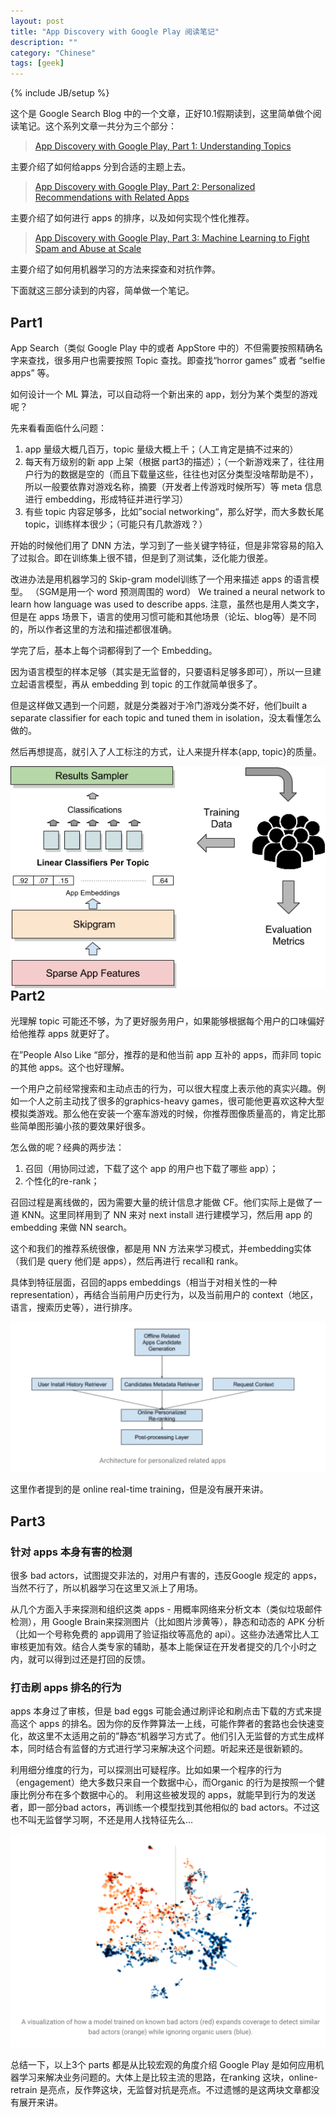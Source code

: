 ```yaml
---
layout: post
title: "App Discovery with Google Play 阅读笔记"
description: ""
category: "Chinese"
tags: [geek]
---
```

{% include JB/setup %}

这个是 Google Search Blog 中的一个文章，正好10.1假期读到，这里简单做个阅读笔记。这个系列文章一共分为三个部分：
> [App Discovery with Google Play, Part 1: Understanding Topics](https://research.googleblog.com/2016/11/app-discovery-with-google-play-part-1.html)

主要介绍了如何给apps 分到合适的主题上去。

> [App Discovery with Google Play, Part 2: Personalized Recommendations with Related Apps](https://research.googleblog.com/2016/12/app-discovery-with-google-play-part-2.html)

主要介绍了如何进行 apps 的排序，以及如何实现个性化推荐。

> [App Discovery with Google Play, Part 3: Machine Learning to Fight Spam and Abuse at Scale](https://research.googleblog.com/2017/01/app-discovery-with-google-play-part-3.html)

主要介绍了如何用机器学习的方法来探查和对抗作弊。

下面就这三部分读到的内容，简单做一个笔记。

## Part1

App Search（类似 Google Play 中的或者 AppStore 中的）不但需要按照精确名字来查找，很多用户也需要按照 Topic 查找。即查找“horror games” 或者 “selfie apps” 等。

如何设计一个 ML 算法，可以自动将一个新出来的 app，划分为某个类型的游戏呢？

先来看看面临什么问题：

1. app 量级大概几百万，topic 量级大概上千；（人工肯定是搞不过来的）
2. 每天有万级别的新 app 上架（根据 part3的描述）；（一个新游戏来了，往往用户行为的数据是空的（而且下载量这些，往往也对区分类型没啥帮助是不），所以一般要依靠对游戏名称，摘要（开发者上传游戏时候所写）等 meta 信息进行 embedding，形成特征并进行学习）
3. 有些 topic 内容足够多，比如”social networking“，那么好学，而大多数长尾 topic，训练样本很少；（可能只有几款游戏？）

开始的时候他们用了 DNN 方法，学习到了一些关键字特征，但是非常容易的陷入了过拟合。即在训练集上很不错，但是到了测试集，泛化能力很差。

改进办法是用机器学习的 Skip-gram model训练了一个用来描述 apps 的语言模型。 （SGM是用一个 word 预测周围的 word）
We trained a neural network to learn how language was used to describe apps.
注意，虽然也是用人类文字，但是在 apps 场景下，语言的使用习惯可能和其他场景（论坛、blog等）是不同的，所以作者这里的方法和描述都很准确。

学完了后，基本上每个词都得到了一个 Embedding。

因为语言模型的样本足够（其实是无监督的，只要语料足够多即可），所以一旦建立起语言模型，再从 embedding 到 topic 的工作就简单很多了。

但是这样做又遇到一个问题，就是分类器对于冷门游戏分类不好，他们built a separate classifier for each topic and tuned them in isolation，没太看懂怎么做的。

然后再想提高，就引入了人工标注的方式，让人来提升样本{app, topic}的质量。

<img src="/assets/images/App-Discovery-with-Google-Play.1.jpg " align="left"></p>


## Part2

光理解 topic 可能还不够，为了更好服务用户，如果能够根据每个用户的口味偏好给他推荐 apps 就更好了。

在”People Also Like “部分，推荐的是和他当前 app 互补的 apps，而非同 topic 的其他 apps。这个也好理解。

一个用户之前经常搜索和主动点击的行为，可以很大程度上表示他的真实兴趣。例如一个人之前主动找了很多的graphics-heavy games，很可能他更喜欢这种大型模拟类游戏。那么他在安装一个塞车游戏的时候，你推荐图像质量高的，肯定比那些简单图形骗小孩的要效果好很多。

怎么做的呢？经典的两步法：
1. 召回（用协同过滤，下载了这个 app 的用户也下载了哪些 app）；
2. 个性化的re-rank；

召回过程是离线做的，因为需要大量的统计信息才能做 CF。他们实际上是做了一道 KNN。这里同样用到了 NN 来对 next install 进行建模学习，然后用 app 的 embedding 来做 NN search。

这个和我们的推荐系统很像，都是用 NN 方法来学习模式，并embedding实体（我们是 query 他们是 apps），然后再进行 recall和 rank。

具体到特征层面，召回的apps embeddings（相当于对相关性的一种 representation），再结合当前用户历史行为，以及当前用户的 context（地区，语言，搜索历史等），进行排序。

![pic2](/assets/images/App-Discovery-with-Google-Play.2.jpg)

这里作者提到的是 online real-time training，但是没有展开来讲。

## Part3

### 针对 apps 本身有害的检测

很多 bad actors，试图提交非法的，对用户有害的，违反Google 规定的 apps，当然不行了，所以机器学习在这里又派上了用场。

从几个方面入手来探测和组织这类 apps - 用概率网络来分析文本（类似垃圾邮件检测），用 Google Brain来探测图片（比如图片涉黄等），静态和动态的 APK 分析（比如一个号称免费的 app调用了验证指纹等高危的 api）。这些办法通常比人工审核更加有效。结合人类专家的辅助，基本上能保证在开发者提交的几个小时之内，就可以得到过还是打回的反馈。

### 打击刷 apps 排名的行为

apps 本身过了审核，但是 bad eggs 可能会通过刷评论和刷点击下载的方式来提高这个 apps 的排名。因为你的反作弊算法一上线，可能作弊者的套路也会快速变化，故这里不太适用之前的”静态“机器学习方式了。他们引入无监督的方式生成样本，同时结合有监督的方式进行学习来解决这个问题。听起来还是很新颖的。

利用细分维度的行为，可以探测出可疑程序。比如如果一个程序的行为（engagement）绝大多数只来自一个数据中心，而Organic 的行为是按照一个健康比例分布在多个数据中心的。
利用这些被发现的 apps，就能早到行为的发送者，即一部分bad actors，再训练一个模型找到其他相似的 bad actors。不过这也不叫无监督学习啊，不还是用人找特征先么…

![pic3](/assets/images/App-Discovery-with-Google-Play.3.jpg)

总结一下，以上3个 parts 都是从比较宏观的角度介绍 Google Play 是如何应用机器学习来解决业务问题的。大体上是比较主流的思路，在ranking 这块，online-retrain 是亮点，反作弊这块，无监督对抗是亮点。不过遗憾的是这两块文章都没有展开来讲。
